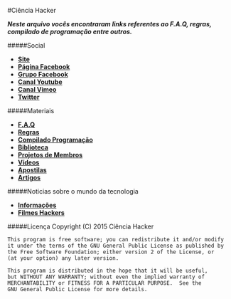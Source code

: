 #Ciência Hacker

***Neste arquivo vocês encontraram links referentes ao F.A.Q, regras, compilado de programação entre outros.***

#####Social
* [**Site**](http://cienciahacker.com.br)
* [**Página Facebook**](https://fb.com/cienciahacker)
* [**Grupo Facebook**](https://fb.com/groups/cienciahacker)
* [**Canal Youtube**](http://goo.gl/gn0or1)
* [**Canal Vimeo**](http://goo.gl/Jb1piO)
* [**Twitter**](https://twitter.com/cienciahacker)

#####Materiais
* [**F.A.Q**](http://goo.gl/gUzSa0)
* [**Regras**](http://goo.gl/7n9CeV)
* [**Compilado Programação**](http://goo.gl/ANacIx)
* [**Biblioteca**](http://goo.gl/blY1d4)
* [**Projetos de Membros**](http://goo.gl/wjlk09)
* [**Vídeos**](https://github.com/cienciahacker/index/blob/master/Arquivos/videos.md)
* [**Apostilas**](https://github.com/cienciahacker/index/blob/master/Arquivos/Apostilas.md)
* [**Artigos**](https://github.com/cienciahacker/index/blob/master/Arquivos/artigos.md)

#####Noticias sobre o mundo da tecnologia
* [**Informações**](https://github.com/cienciahacker/index/blob/master/Arquivos/info.md)
* [**Filmes Hackers**](https://github.com/cienciahacker/index/blob/master/Arquivos/Filmes.md)

#####Licença
    Copyright (C) 2015  Ciência Hacker

    This program is free software; you can redistribute it and/or modify
    it under the terms of the GNU General Public License as published by
    the Free Software Foundation; either version 2 of the License, or
    (at your option) any later version.

    This program is distributed in the hope that it will be useful,
    but WITHOUT ANY WARRANTY; without even the implied warranty of
    MERCHANTABILITY or FITNESS FOR A PARTICULAR PURPOSE.  See the
    GNU General Public License for more details.
